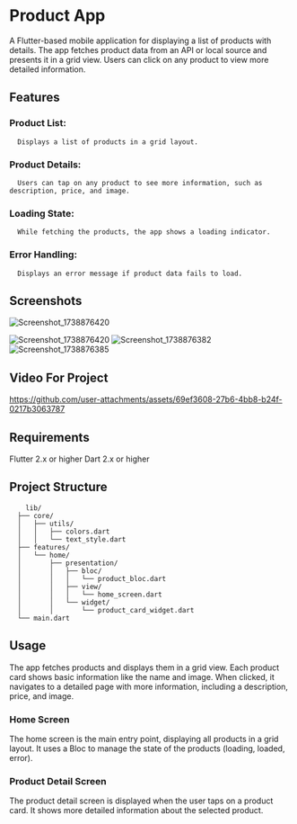 # Product App
A Flutter-based mobile application for displaying a list of products with details. The app fetches product data from an API or local source and presents it in a grid view. Users can click on any product to view more detailed information.

## Features
  ### Product List:
      Displays a list of products in a grid layout.
  ### Product Details: 
      Users can tap on any product to see more information, such as description, price, and image.
  ### Loading State: 
      While fetching the products, the app shows a loading indicator.
  ### Error Handling:
      Displays an error message if product data fails to load.

## Screenshots
![Screenshot_1738876420](https://github.com/user-attachments/assets/408b4608-cbf2-4753-9cb2-b94cead732e3)

![Screenshot_1738876420](https://github.com/user-attachments/assets/e7447e12-0e5d-4ee1-b10c-3ebfea54e859) ![Screenshot_1738876382](https://github.com/user-attachments/assets/e46a3f4b-9c53-458f-8d71-dc449951cef1) ![Screenshot_1738876385](https://github.com/user-attachments/assets/b62941ba-9fa9-4311-9979-f89f3943df4f)

## Video For Project
https://github.com/user-attachments/assets/69ef3608-27b6-4bb8-b24f-0217b3063787



## Requirements
  Flutter 2.x or higher
  Dart 2.x or higher

## Project Structure 
        lib/
      ├── core/
      │   ├── utils/
      │   │   ├── colors.dart
      │   │   └── text_style.dart
      ├── features/
      │   └── home/
      │       ├── presentation/
      │       │   ├── bloc/
      │       │   │   └── product_bloc.dart
      │       │   ├── view/
      │       │   │   └── home_screen.dart
      │       │   └── widget/
      │       │       └── product_card_widget.dart
      └── main.dart
## Usage
The app fetches products and displays them in a grid view. Each product card shows basic information like the name and image. When clicked, it navigates to a detailed page with more information, including a description, price, and image.

### Home Screen
The home screen is the main entry point, displaying all products in a grid layout. It uses a Bloc to manage the state of the products (loading, loaded, error).

### Product Detail Screen
The product detail screen is displayed when the user taps on a product card. It shows more detailed information about the selected product.



